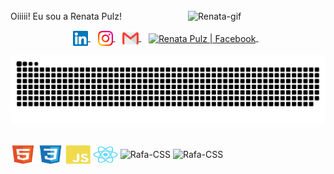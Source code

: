 <div style="display: inline_block"><br>
    Oiiiii! Eu sou a Renata Pulz!
    <img align="right" alt="Renata-gif" width="220px" src="https://media.giphy.com/media/bcKmIWkUMCjVm/giphy.gif">
</div>

<div>
<p align="center">
<a href="https://www.linkedin.com/in/renata-pulz-781aa2191/" target="_blank">
  <img align="center" alt="Renata Pulz | Linkedin" width="24px" src="https://github.com/SatYu26/SatYu26/blob/master/Assets/Linkedin.svg" />
</a> &nbsp;&nbsp;
<a href="https://www.instagram.com/renatapulz/?hl=pt-br" target="_blank">
  <img align="center" alt="Renata Pulz | Instagram" width="24px" src="https://github.com/SatYu26/SatYu26/blob/master/Assets/Instagram.svg" />
</a> &nbsp;&nbsp;
<a href="mailto:renatadpulz@gmail.com" >
  <img align="center" alt="Renata Pulz | Gmail" width="26px" src="https://github.com/SatYu26/SatYu26/blob/master/Assets/Gmail.svg" />
</a> &nbsp;&nbsp;
<a href="https://www.facebook.com/renata.pulz">
    <img align="center" alt="Renata Pulz | Facebook" width="24px" src="https://upload.wikimedia.org/wikipedia/en/thumb/0/04/Facebook_f_logo_%282021%29.svg/100px-Facebook_f_logo_%282021%29.svg.png" />
</a> &nbsp;&nbsp;
<p>
  </div>

![Snake animation](https://github.com/renatapulz/renatapulz/blob/output/github-contribution-grid-snake.svg)

<div style="display: inline_block"><br>
  <img align="center" alt="Rafa-HTML" height="30" width="40" src="https://raw.githubusercontent.com/devicons/devicon/master/icons/html5/html5-original.svg">
  <img align="center" alt="Rafa-CSS" height="30" width="40" src="https://raw.githubusercontent.com/devicons/devicon/master/icons/css3/css3-original.svg">
  <img align="center" alt="Rafa-Js" height="30" width="40" src="https://raw.githubusercontent.com/devicons/devicon/master/icons/javascript/javascript-plain.svg">
  <img align="center" alt="Rafa-React" height="30" width="40" src="https://raw.githubusercontent.com/devicons/devicon/master/icons/react/react-original.svg">
  <img align="center" alt="Rafa-CSS" height="30" width="40" src="https://cdn.jsdelivr.net/gh/devicons/devicon/icons/flutter/flutter-original.svg" />
  <img align="center" alt="Rafa-CSS" height="30" width="40" src="https://cdn.jsdelivr.net/gh/devicons/devicon/icons/dart/dart-plain-wordmark.svg" />

</div>
